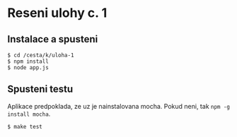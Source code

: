# Reseni ulohy c. 1

## Instalace a spusteni

    $ cd /cesta/k/uloha-1
    $ npm install
    $ node app.js

## Spusteni testu
Aplikace predpoklada, ze uz je nainstalovana mocha. Pokud neni, tak `npm -g install mocha`. 

    $ make test